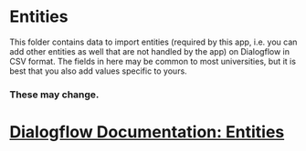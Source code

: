 # Entities

This folder contains data to import entities (required by this app, i.e. you can add other entities as well that are not handled by the app) on Dialogflow in CSV format.
The fields in here may be common to most universities, but it is best that you also add values specific to yours.
### These may change.

# [Dialogflow Documentation: Entities](https://cloud.google.com/dialogflow/docs/entities-overview)